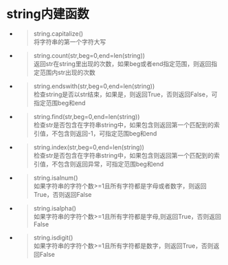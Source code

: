 # string内建函数
* >string.capitalize()  
将字符串的第一个字符大写
* >string.count(str,beg=0,end=len(string))  
返回str在string里出现的次数，如果beg或者end指定范围，则返回指定范围内str出现的次数
* >string.endswith(str,beg=0,end=len(string))  
检查string是否以str结束，如果是，则返回True，否则返回False，可指定范围beg和end
* > string.find(str,beg=0,end=len(string))  
检查str是否包含在字符串string中，如果包含则返回第一个匹配到的索引值，不包含则返回-1，可指定范围beg和end
* >string.index(str,beg=0,end=len(string))  
检查str是否包含在字符串string中，如果包含则返回第一个匹配到的索引值，不包含则返回异常，可指定范围beg和end
* >string.isalnum()  
如果字符串的字符个数>=1且所有字符都是字母或者数字，则返回True，否则返回False
* >string.isalpha()  
如果字符串的字符个数>=1且所有字符都是字母,则返回True，否则返回False
* >string.isdigit()  
如果字符串的字符个数>=1且所有字符都是数字，则返回True，否则返回False